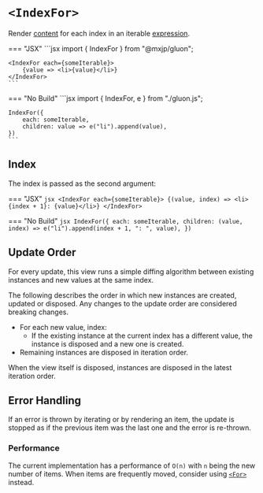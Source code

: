 # `<IndexFor>`
Render [content](../elements.md#content) for each index in an iterable [expression](../signals.md#expressions).

=== "JSX"
	```jsx
	import { IndexFor } from "@mxjp/gluon";

	<IndexFor each={someIterable}>
		{value => <li>{value}</li>}
	</IndexFor>
	```

=== "No Build"
	```jsx
	import { IndexFor, e } from "./gluon.js";

	IndexFor({
		each: someIterable,
		children: value => e("li").append(value),
	})
	```

## Index
The index is passed as the second argument:

=== "JSX"
	```jsx
	<IndexFor each={someIterable}>
		{(value, index) => <li>{index + 1}: {value}</li>}
	</IndexFor>
	```

=== "No Build"
	```jsx
	IndexFor({
		each: someIterable,
		children: (value, index) => e("li").append(index + 1, ": ", value),
	})
	```

## Update Order
For every update, this view runs a simple diffing algorithm between existing instances and new values at the same index.

The following describes the order in which new instances are created, updated or disposed. Any changes to the update order are considered breaking changes.

+ For each new value, index:
	+ If the existing instance at the current index has a different value, the instance is disposed and a new one is created.
+ Remaining instances are disposed in iteration order.

When the view itself is disposed, instances are disposed in the latest iteration order.

## Error Handling
If an error is thrown by iterating or by rendering an item, the update is stopped as if the previous item was the last one and the error is re-thrown.

### Performance
The current implementation has a performance of `O(n)` with `n` being the new number of items. When items are frequently moved, consider using [`<For>`](./for.md) instead.
